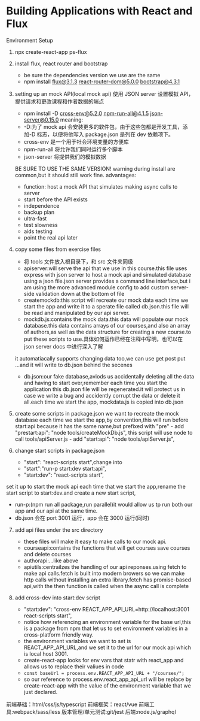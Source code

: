 # Building Applications with React and Flux

Environment Setup

1. npx create-react-app ps-flux
2. install flux, react router and bootstrap
   - be sure the dependencies version we use are the same
   - npm install flux@3.1.3 react-router-dom@5.0.0 bootstrap@4.3.1
3. setting up an mock API(local mock api)
   使用 JSON server 设置模拟 API，提供请求和更改课程和作者数据的端点

   - npm install -D cross-env@5.2.0 npm-run-all@4.1.5 json-server@0.15.0
     meaning:
   - -D:为了 mock api 会安装更多的软件包，由于这些包都是开发工具，添加-D 标志，以便将他写入 package.json 是列在 dev 依赖项下。
   - cross-env 是一个用于社会环境变量的方便库
   - npm-run-all 将允许我们同时运行多个脚本
   - json-server 将提供我们的模拟数据

   BE SURE TO USE THE SAME VERSION!
   warning during install are common,but it should still work fine.
   advantages:

   - function: host a mock API that simulates making async calls to server
   - start before the API exists
   - independence
   - backup plan
   - ultra-fast
   - test slowness
   - aids testing
   - point the real api later

4. copy some files from exercise files

   - 将 tools 文件放入根目录下，和 src 文件夹同级
   - apiserver:will serve the api that we use in this course.this file uses express with json server to host a mock api and simulated database using a json file.json server provides a command line interface,but i am using the more advanced module config to add custom server-side validation down at the bottom of file
   - createmockdb:this script will recreate our mock data each time we start the app and write it to a sperate file called db.json.this file will be read and manipulated by our api server.
   - mockdb.js:contains the mock data.this data will populate our mock database.this data contains arrays of our courses,and also an array of authors,as well as the data structure for creating a new course.to put these scripts to use.具体如何运作已经在注释中写明，也可以在 json server docs 中进行深入了解

   it automatiacally supports changing data too,we can use get post put ...and it will write to db.json behind the secenes

   - db.json:our fake database,aviods us accidentally deleting all the data and having to start over,remember each time you start the application this db.json file will be regenerated.it will protect us in case we write a bug and accidently corrupt the data or delete it all.each time we start the app, mockdata.js is copied into db.json

5. create some scripts in package.json
   we want to recreate the mock database each time we start the app,by convention,this will run before start:api because it has the same name,but prefixed with "pre" - add "prestart:api": "node tools/createMockDb.js",
   this script will use node to call tools/apiServer.js - add "start:api": "node tools/apiServer.js",
6. change start scripts in package.json
   - "start": "react-scripts start",change into
   - "start":"run-p start:dev start:api",
   - "start:dev": "react-scripts start",

set it up to start the mock api each time that we start the app,rename the start script to start:dev.and create a new start script,

- run-p:(npm run all package,run parallel)it would allow us tp run both our app and our api at the same time.
- db.json 会在 port 3001 运行，app 会在 3000 运行(同时)

7.  add api files under the src directory

    - these files will make it easy to make calls to our mock api.
    - courseapi:contains the functions that will get courses save courses and delete courses
    - authorapi:...like above
    - apiutils:centrailzes the handling of our api reponses.using fetch to make api calls.fetch is built into modern browers so we can make http calls without installing an extra library.fetch has promise-based api,with the then function is called when the async call is complete

8.  add cross-dev into start:dev script

    - "start:dev": "cross-env REACT_APP_API_URL=http://localhost:3001 react-scripts start",
    - notice how referencing an environment variable for the base url,this is a package from npm that let us to set environment variables in a cross-platform friendly way.
    - the environment variables we want to set is REACT_APP_API_URL,and we set it to the url for our mock api which is local host 3001.
    - create-react-app looks for env vars that statr with react_app and allows us to replace their valiues in code
    - `const baseUrl = process.env.REACT_APP_API_URL + "/courses/";`
    - so our reference to process.env.react_app_api_url will be replace by create-react-app with the value of the environment variable that we just declared.

前端基础：html/css/js/typescript
前端框架：react/vue
前端工具:webpack/sass/less
版本管理/单元测试:git/jest
后端:node.js/graphql
